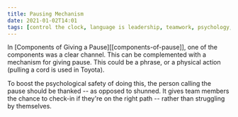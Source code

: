 ```yaml
---
title: Pausing Mechanism
date: 2021-01-02T14:01
tags: [control the clock, language is leadership, teamwork, psychology, bluework, psychological safety, trust]
---
```


In [Components of Giving a Pause][[components-of-pause]], one of the components
was a clear channel. This can be complemented with a mechanism for giving pause.
This could be a phrase, or a physical action (pulling a cord is used in Toyota).

To boost the psychological safety of doing this, the person calling the pause
should be thanked -- as opposed to shunned. It gives team members the chance to
check-in if they're on the right path -- rather than struggling by themselves.
